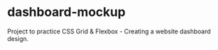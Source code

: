 # dashboard-mockup
Project to practice CSS Grid &amp; Flexbox - Creating a website dashboard design.

